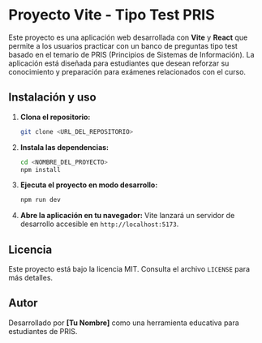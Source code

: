 # Proyecto Vite - Tipo Test PRIS

Este proyecto es una aplicación web desarrollada con **Vite** y **React** que permite a los usuarios practicar con un banco de preguntas tipo test basado en el temario de PRIS (Principios de Sistemas de Información). La aplicación está diseñada para estudiantes que desean reforzar su conocimiento y preparación para exámenes relacionados con el curso.

## Instalación y uso

1. **Clona el repositorio:**
   ```bash
   git clone <URL_DEL_REPOSITORIO>
   ```

2. **Instala las dependencias:**
   ```bash
   cd <NOMBRE_DEL_PROYECTO>
   npm install
   ```

3. **Ejecuta el proyecto en modo desarrollo:**
   ```bash
   npm run dev
   ```

4. **Abre la aplicación en tu navegador:**
   Vite lanzará un servidor de desarrollo accesible en `http://localhost:5173`.

## Licencia

Este proyecto está bajo la licencia MIT. Consulta el archivo `LICENSE` para más detalles.

## Autor

Desarrollado por **[Tu Nombre]** como una herramienta educativa para estudiantes de PRIS.
